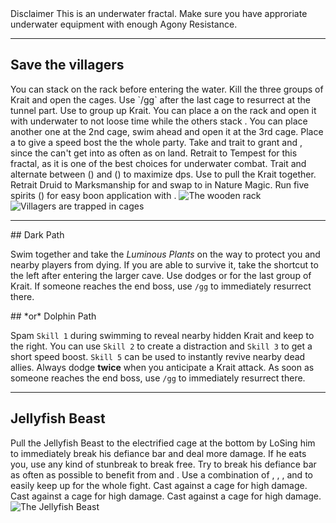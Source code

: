 <Message icon="warning circle">
<MessageHeader>
Disclaimer
</MessageHeader>
This is an underwater fractal. Make sure you have approriate underwater equipment with enough <Icon name="agonyResistance"/> Agony Resistance.
</Message>

---

## Save the villagers <Item id="50082" text="false"/><Item id="24658" text="false"/>
<Grid>
<Column>
You can stack <Boon name="might"/> on the rack before entering the water. Kill the three groups of Krait and open the cages. Use `/gg` after the last cage to resurrect at the tunnel part.

<Tips>
    <Tip specialization="mesmer">Use <Skill id="10255"/> to group up Krait. You can place a <Skill id="10197"/> on the rack and open it with <Skill id="29578"/> underwater to not loose time while the others stack <Boon name="might"/>. You can place another one at the 2nd cage, swim ahead and open it at the 3rd cage. Place a <Skill id="10325"/> to give a speed bost the the whole party.</Tip>
    <Tip specialization="warrior">Take <Skill id="14403"/> and trait <Trait id="1711"/> to grant <Boon name="fury"/> and <Boon name="might"/>, since the <Specialization name="druid"/> can't get into <Skill id="33557"/> as often as on land.</Tip>
    <Tip specialization="tempest">Retrait to Tempest for this fractal, as it is one of the best choices for underwater combat. Trait <Trait id="1503"/> and alternate between <Skill id="29719"/> (<Skill id="5494" text="false"/>) and <Skill id="5597"/> (<Skill id="5492" text="false"/>) to maximize dps.    
        Use <Skill id="5602"/> to pull the Krait together.</Tip>
    <Tip specialization="ranger">Retrait Druid to Marksmanship for <Trait id="986"/> and swap to <Trait id="965"/> in Nature Magic. Run five spirits (<Skill id="21773" text="false"/><Skill id="12497" text="false"/><Skill id="12493" text="false"/><Skill id="12498" text="false"/><Skill id="12569" text="false"/>) for easy boon application with <Trait id="1038"/>.</Tip>
</Tips>

</Column>

<Column width="6" compact>
    <Image src="fractals/aquatic-ruins/images/wooden_rack.jpg" title="The wooden rack"/>
    <Image src="fractals/aquatic-ruins/images/trapped_villagers.jpg" title="Villagers are trapped in cages"/>
</Column>
</Grid>

---

<Grid divided>
<Column>
## Dark Path

Swim together and take the *Luminous Plants* on the way to protect you and nearby players from dying. If you are able to survive it, take the shortcut to the left after entering the larger cave. Use dodges or <Effect name="invulnerability"/> for the last group of Krait. If someone reaches the end boss, use `/gg` to immediately resurrect there.
</Column>

<Column>
## *or* Dolphin Path

Spam `Skill 1` during swimming to reveal nearby hidden Krait and keep to the right. You can use `Skill 2` to create a distraction and `Skill 3` to get a short speed boost. `Skill 5` can be used to instantly revive nearby dead allies. Always dodge **twice** when you anticipate a Krait attack. As soon as someone reaches the end boss, use `/gg` to immediately resurrect there.
</Column>
</Grid>

---

## <Boss red="true"/> Jellyfish Beast
<Grid>
<Column>
Pull the Jellyfish Beast to the electrified cage at the bottom by LoSing him to immediately break his defiance bar and deal more damage. If he eats you, use any kind of stunbreak to break free. Try to break his defiance bar as often as possible to benefit from <Item id="24868"/> and <Trait id="1502"/>.
</Column>

<Column>
    <Tips>
        <Tip specialization="chronomancer">Use a combination of <Skill id="29830"/>, <Skill id="10377"/>, <Skill id="29578"/>, <Skill id="10236"/> and <Trait id="1866"/> to easily keep up <Boon name="quickness"/> for the whole fight.    
            Cast <Skill id="10318"/> against a cage for high damage.</Tip>
        <Tip specialization="warrior">Cast <Skill id="14480"/> against a cage for high damage.</Tip>
        <Tip specialization="elementalist">Cast <Skill id="5607"/> against a cage for high damage.</Tip>
    </Tips>
</Column>
</Grid>

<Image src="fractals/aquatic-ruins/images/the_jellyfish_beast.jpg" title="The Jellyfish Beast"/>
